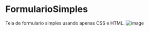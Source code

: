 # FormularioSimples
Tela de formulario simples usando apenas CSS e HTML.
![image](https://user-images.githubusercontent.com/94180941/166837441-47cfeac7-c3d3-4920-a4b1-047da57205b5.png)
